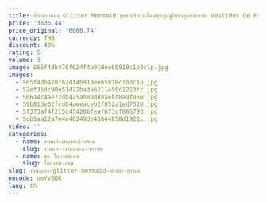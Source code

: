 ```yaml
---
title: ที่กําหนดเอง Glitter Mermaid ชุดราตรียาวเลื่อมผู้หญิงดูไบซาอุดีอาระเบีย Vestidos De Fiesta Bespoke ประกวดชุดราตรี
price: '3636.44'
price_original: '6060.74'
currency: THB
discount: 40%
rating: 5
volume: 3
image: S65f4db470f624f4b910ee65918c1b3c1p.jpg
images:
  - S65f4db470f624f4b910ee65918c1b3c1p.jpg
  - S2ef36dc90e51422ba3a6211450c1213fc.jpg
  - S06a4c4ae72db425ab80dd8aebf8a9f86w.jpg
  - S9b81de62fcd04aeeaceb2f052a1ed752U.jpg
  - Sf373af4f215d454286feaf673cf885793.jpg
  - Scb5aa12a7e4e40249de45644858d1921L.jpg
video: ''
categories:
  - name: งานแต่งงานและกิจกรรม
    slug: งานแต-งงานและก-จกรรม
  - name: ชุด โอกาสพิเศษ
    slug: โอกาสพ-เศษ
slug: าหนดเอง-glitter-mermaid-ดราตร-ยาวเล
encode: omYvBOK
lang: th
---
```

  